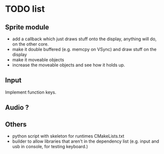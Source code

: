 # TODO list

## Sprite module
- add a callback which just draws stuff onto the display, anything will do, on the other core.
- make it double buffered (e.g. memcpy on VSync) and draw stuff on the display
- make it moveable objects 
- increase the moveable objects and see how it holds up.

## Input
Implement function keys.

## Audio ?

## Others
- python script with skeleton for runtimes CMakeLists.txt
- builder to allow libraries that aren't in the dependency list (e.g. input and usb in console, for testing keyboard.)
